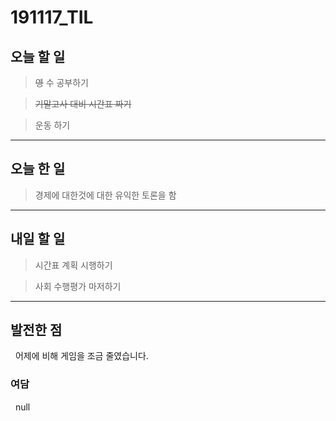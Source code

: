 # 191117_TIL

## 오늘 할 일

> ~~영~~ 수 공부하기

> ~~기말고사 대비 시간표 짜기~~

> 운동 하기

***

## 오늘 한 일

> 경제에 대한것에 대한 유익한 토론을 함

***

## 내일 할 일

> 시간표 계획 시행하기

> 사회 수행평가 마저하기

***

## 발전한 점

&nbsp; 어제에 비해 게임을 조금 줄였습니다. 

### 여담

&nbsp; null